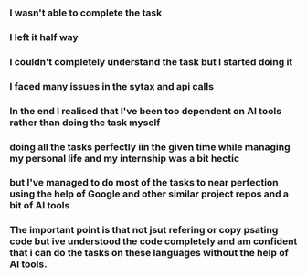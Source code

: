 ### I wasn't able to complete the task
### I left it half way
### I couldn't completely understand the task but I started doing it
### I faced many issues in the sytax and api calls
### In the end I realised that I've been too dependent on AI tools rather than doing the task myself
### doing all the tasks perfectly iin the given time while managing my personal life and my internship was a bit hectic
### but I've managed to do most of the tasks to near perfection using the help of Google and other similar project repos and a bit of AI tools
### The important point is that not jsut refering or copy psating code but ive understood the code completely and am confident that i can do the tasks on these languages without the help of AI tools.

